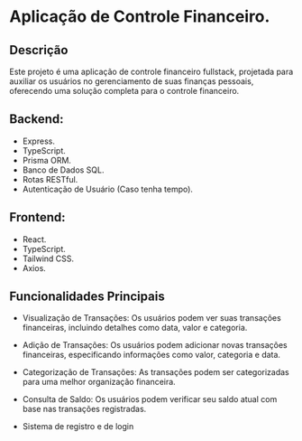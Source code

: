 # Aplicação de Controle Financeiro.

## Descrição

Este projeto é uma aplicação de controle financeiro fullstack, projetada para auxiliar os usuários no gerenciamento de suas finanças pessoais, oferecendo uma solução completa para o controle financeiro.

## Backend: 

* Express.
* TypeScript.
* Prisma ORM.
* Banco de Dados SQL.
* Rotas RESTful.
* Autenticação de Usuário (Caso tenha tempo).

## Frontend:
* React.
* TypeScript.
* Tailwind CSS.
* Axios.

## Funcionalidades Principais
* Visualização de Transações: Os usuários podem ver suas transações financeiras, incluindo detalhes como data, valor e categoria.

* Adição de Transações: Os usuários podem adicionar novas transações financeiras, especificando informações como valor, categoria e data.

* Categorização de Transações: As transações podem ser categorizadas para uma melhor organização financeira.

* Consulta de Saldo: Os usuários podem verificar seu saldo atual com base nas transações registradas.

* Sistema de registro e de login
